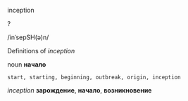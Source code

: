 inception

?

/inˈsepSH(ə)n/

Definitions of _inception_

noun
**начало**

    start, starting, beginning, outbreak, origin, inception

_inception_
**зарождение**, **начало**, **возникновение**